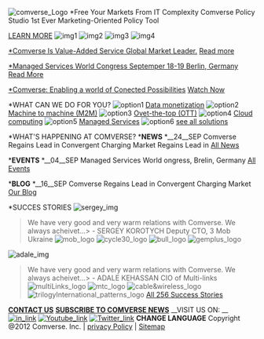 ![comverse_Logo](https://...)
*Free Your Markets From IT Complexity
Comverse Policy Studio 1st Ever Marketing-Oriented Policy Tool

[LEARN MORE](http://......)
![img1](https://...)
![img2](https://...)
![img3](https://...)
![img4](https://...)

[*Comverse Is Value-Added Service Global Market Leader.](http://......) 
[Read more](http://......)

[*Managed Services World Congress Septemper 18-19 Berlin, Germany](http://......) 
[Read More](http://......)

[*Comverse: Enabling a world of Conected Possibilities](http://......) 
[Watch Now](http://......)

*WHAT CAN WE DO FOR YOU?
![option1](https://...)
[Data monetization](http://......) 
![option2](https://...)
[Machine to machine (M2M)](http://......) 
![option3](https://...)
[Ovet-the-top (OTT)](http://......) 
![option4](https://...)
[Cloud computing](http://......) 
![option5](https://...)
[Managed Services](http://......) 
![option6](https://...)
[see all solutions](http://......) 

*WHAT'S HAPPENING AT COMVERSE?
*__NEWS__
*__24__SEP
Comverse Regains Lead in Convergent Charging Market Regains Lead in
[All News](http://......)

*__EVENTS__
*__04__SEP
Managed Services World ongress, Brelin, Germany
[All Events](http://......)

*__BLOG__
*__16__SEP
Comverse Regains Lead in Convergent Charging Market
[Our Blog](http://......)

*SUCCES STORIES
![sergey_img](https://...)
> We have very good and very warm relations with Comverse. We always acheivet...> - SERGEY KOROTYCH
Deputy CTO, 3 Mob Ukraine
![mob_logo](https://...)
![cycle30_logo](https://...)
![bull_logo](https://...)
![gemplus_logo](https://...)

![adale_img](https://...)
> We have very good and very warm relations with Comverse. We always acheivet...> - ADALE KEHASSAN
CIO of Multi-links
![multiLinks_logo](https://...)
![mtc_logo](https://...)
![cable&wireless_logo](https://...)
![trilogyInternational_patterns_logo](https://...)
[All 256 Success Stories](http://......)

[__CONTACT US__](http://......)
[__SUBSCRIBE TO COMVERSE NEWS__](http://......)
__VISIT US ON: __
[![in_link](https://...)](http://......)
[![Youtube_link](https://...)](http://......)
[![Twitter_link](https://...)](http://......)
__CHANGE LANGUAGE__
Copyright @2012 Comverse. Inc. |  [privacy Policy](http://......) |  [Sitemap](http://......)